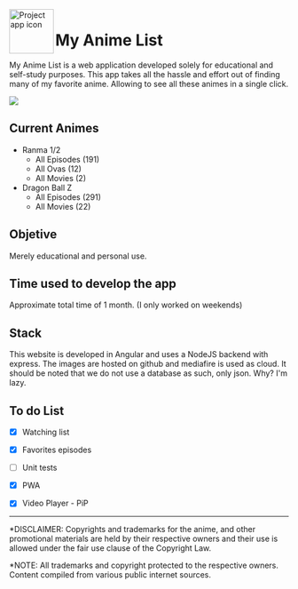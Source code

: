 <img align="left" width="80" height="80" src="https://user-images.githubusercontent.com/47399699/127604988-54ab189d-e182-4a87-9f36-faf2c85ce3ec.png" alt="Project app icon">

# My Anime List

My Anime List is a web application developed solely for educational and self-study purposes. This app takes all the hassle and effort out of finding many of my favorite anime. Allowing to see all these animes in a single click.

<div  style="width:auto; margin:0 auto;">
  <img src="https://user-images.githubusercontent.com/47399699/127605309-9f42600e-85c4-4015-8a54-562aafd5882a.png"  /> 
</div>

## Current Animes

- Ranma 1/2
  - All Episodes (191)
  - All Ovas (12)
  - All Movies (2)  
- Dragon Ball Z
  - All Episodes (291)
  - All Movies (22)

## Objetive

Merely educational and personal use.

## Time used to develop the app

Approximate total time of 1 month. (I only worked on weekends)

## Stack

This website is developed in Angular and uses a NodeJS backend with express. The images are hosted on github and mediafire is used as cloud. It should be noted that we do not use a database as such, only json. Why? I'm lazy.

## To do List

- [x] Watching list

- [x] Favorites episodes

- [ ] Unit tests 

- [x] PWA

- [x] Video Player - PiP

<hr>

*DISCLAIMER: Copyrights and trademarks for the anime, and other promotional materials are held by their respective owners and their use is allowed under the fair use clause of the Copyright Law.

*NOTE:
All trademarks and copyright protected to the respective owners. Content compiled from various public internet sources.
